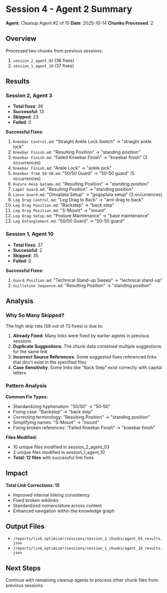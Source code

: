 # Session 4 - Agent 2 Summary

**Agent**: Cleanup Agent #2 of 10
**Date**: 2025-10-14
**Chunks Processed**: 2

## Overview

Processed two chunks from previous sessions:
1. `session_2_agent_03` (36 fixes)
2. `session_1_agent_10` (37 fixes)

## Results

### Session 2, Agent 3
- **Total fixes**: 36
- **Successful**: 13
- **Skipped**: 23
- **Failed**: 0

**Successful Fixes:**
1. `Kneebar Control.md`: "Straight Ankle Lock Switch" → "straight ankle lock"
2. `Kneebar Finish.md`: "Resulting Position" → "standing position"
3. `Kneebar Finish.md`: "Failed Kneebar Finish" → "kneebar finish" (3 occurrences)
4. `Kneebar Finish.md`: "Ankle Lock" → "ankle pick"
5. `Kneebar from 50-50.md`: "50/50 Guard" → "50-50 guard" (5 occurrences)
6. `Kuzure Kesa Gatame.md`: "Resulting Position" → "standing position"
7. `Lapel Guard.md`: "Resulting Position" → "standing position"
8. `Lasso Guard.md`: "Omoplata Setup" → "gogoplata setup" (3 occurrences)
9. `Leg Drag Control.md`: "Leg Drag to Back" → "arm drag to back"
10. `Leg Drag Position.md`: "Backstep" → "back step"
11. `Leg Drag Position.md`: "S-Mount" → "mount"
12. `Leg Drag Setup.md`: "Posture Maintenance" → "base maintenance"
13. `Leg Entanglement.md`: "50/50 Guard" → "50-50 guard"

### Session 1, Agent 10
- **Total fixes**: 37
- **Successful**: 2
- **Skipped**: 35
- **Failed**: 0

**Successful Fixes:**
1. `Guard Position.md`: "Technical Stand-up Sweep" → "technical stand-up"
2. `Guillotine Sequence.md`: "Resulting Position" → "standing position"

## Analysis

### Why So Many Skipped?

The high skip rate (58 out of 73 fixes) is due to:

1. **Already Fixed**: Many links were fixed by earlier agents in previous sessions
2. **Duplicate Suggestions**: The chunk data contained multiple suggestions for the same link
3. **Incorrect Source References**: Some suggested fixes referenced links that don't exist in the specified files
4. **Case Sensitivity**: Some links like "Back Step" exist correctly with capital letters

### Pattern Analysis

**Common Fix Types:**
- Standardizing hyphenation: "50/50" → "50-50"
- Fixing case: "Backstep" → "back step"
- Correcting terminology: "Resulting Position" → "standing position"
- Simplifying names: "S-Mount" → "mount"
- Fixing broken references: "Failed Kneebar Finish" → "kneebar finish"

**Files Modified:**
- 10 unique files modified in session_2_agent_03
- 2 unique files modified in session_1_agent_10
- **Total: 12 files** with successful link fixes

## Impact

**Total Link Corrections: 15**
- Improved internal linking consistency
- Fixed broken wikilinks
- Standardized nomenclature across content
- Enhanced navigation within the knowledge graph

## Output Files

- `/reports/link_optimizer/sessions/session_2_chunks/agent_03_results.json`
- `/reports/link_optimizer/sessions/session_1_chunks/agent_10_results.json`

## Next Steps

Continue with remaining cleanup agents to process other chunk files from previous sessions.
